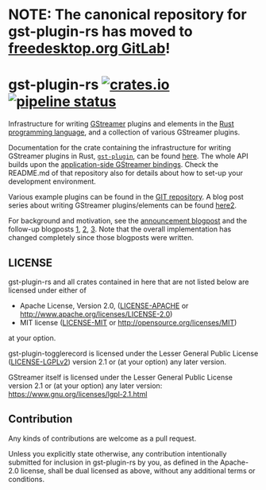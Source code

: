 # NOTE: The canonical repository for gst-plugin-rs has moved to [freedesktop.org GitLab](https://gitlab.freedesktop.org/gstreamer/gst-plugin-rs)!

# gst-plugin-rs [![crates.io](https://img.shields.io/crates/v/gst-plugin.svg)](https://crates.io/crates/gst-plugin) [![pipeline status](https://gitlab.freedesktop.org/gstreamer/gst-plugin-rs/badges/master/pipeline.svg)](https://gitlab.freedesktop.org/gstreamer/gst-plugin-rs/commits/master)

Infrastructure for writing [GStreamer](https://gstreamer.freedesktop.org/)
plugins and elements in the [Rust programming
language](https://www.rust-lang.org/), and a collection of various GStreamer
plugins.

Documentation for the crate containing the infrastructure for writing
GStreamer plugins in Rust, [`gst-plugin`](gst-plugin), can be found
[here](https://slomo.pages.freedesktop.org/rustdocs/gst-plugin/gst_plugin). The whole
API builds upon the [application-side GStreamer bindings](https://gitlab.freedesktop.org/gstreamer/gstreamer-rs).
Check the README.md of that repository also for details about how to set-up
your development environment.

Various example plugins can be found in the [GIT repository](https://gitlab.freedesktop.org/gstreamer/gst-plugin-rs/). A blog post series about writing GStreamer plugins/elements can be found [here](https://coaxion.net/blog/2018/01/how-to-write-gstreamer-elements-in-rust-part-1-a-video-filter-for-converting-rgb-to-grayscale/)[2](https://coaxion.net/blog/2018/02/how-to-write-gstreamer-elements-in-rust-part-2-a-raw-audio-sine-wave-source/).

For background and motivation, see the [announcement
blogpost](https://coaxion.net/blog/2016/05/writing-gstreamer-plugins-and-elements-in-rust/)
and the follow-up blogposts
[1](https://coaxion.net/blog/2016/09/writing-gstreamer-elements-in-rust-part-2-dont-panic-we-have-better-assertions-now-and-other-updates/),
[2](https://coaxion.net/blog/2016/11/writing-gstreamer-elements-in-rust-part-3-parsing-data-from-untrusted-sources-like-its-2016/),
[3](https://coaxion.net/blog/2017/03/writing-gstreamer-elements-in-rust-part-4-logging-cows-and-plugins/).
Note that the overall implementation has changed completely since those
blogposts were written.

## LICENSE

gst-plugin-rs and all crates contained in here that are not listed below are
licensed under either of

 * Apache License, Version 2.0, ([LICENSE-APACHE](LICENSE-APACHE) or
   http://www.apache.org/licenses/LICENSE-2.0)
 * MIT license ([LICENSE-MIT](LICENSE-MIT) or
   http://opensource.org/licenses/MIT)

at your option.

gst-plugin-togglerecord is licensed under the Lesser General Public License
([LICENSE-LGPLv2](LICENSE-LGPLv2)) version 2.1 or (at your option) any later
version.

GStreamer itself is licensed under the Lesser General Public License version
2.1 or (at your option) any later version:
https://www.gnu.org/licenses/lgpl-2.1.html

## Contribution

Any kinds of contributions are welcome as a pull request.

Unless you explicitly state otherwise, any contribution intentionally submitted
for inclusion in gst-plugin-rs by you, as defined in the Apache-2.0 license, shall be
dual licensed as above, without any additional terms or conditions.
